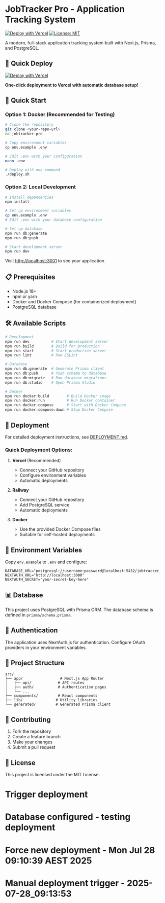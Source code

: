 # JobTracker Pro - Application Tracking System

[![Deploy with Vercel](https://vercel.com/button)](https://vercel.com/new/clone?repository-url=https://github.com/YOUR_USERNAME/jobtracker-pro)
[![License: MIT](https://img.shields.io/badge/License-MIT-yellow.svg)](https://opensource.org/licenses/MIT)

A modern, full-stack application tracking system built with Next.js, Prisma, and PostgreSQL.

## 🚀 Quick Deploy

[![Deploy with Vercel](https://vercel.com/button)](https://vercel.com/new/clone?repository-url=https://github.com/YOUR_USERNAME/jobtracker-pro)

**One-click deployment to Vercel with automatic database setup!**

## 🚀 Quick Start

### Option 1: Docker (Recommended for Testing)

```bash
# Clone the repository
git clone <your-repo-url>
cd jobtracker-pro

# Copy environment variables
cp env.example .env

# Edit .env with your configuration
nano .env

# Deploy with one command
./deploy.sh
```

### Option 2: Local Development

```bash
# Install dependencies
npm install

# Set up environment variables
cp env.example .env
# Edit .env with your database configuration

# Set up database
npm run db:generate
npm run db:push

# Start development server
npm run dev
```

Visit [http://localhost:3001](http://localhost:3001) to see your application.

## 📋 Prerequisites

- Node.js 18+
- npm or yarn
- Docker and Docker Compose (for containerized deployment)
- PostgreSQL database

## 🛠️ Available Scripts

```bash
# Development
npm run dev          # Start development server
npm run build        # Build for production
npm run start        # Start production server
npm run lint         # Run ESLint

# Database
npm run db:generate  # Generate Prisma client
npm run db:push      # Push schema to database
npm run db:migrate   # Run database migrations
npm run db:studio    # Open Prisma Studio

# Docker
npm run docker:build        # Build Docker image
npm run docker:run          # Run Docker container
npm run docker:compose      # Start with Docker Compose
npm run docker:compose:down # Stop Docker Compose
```

## 🚀 Deployment

For detailed deployment instructions, see [DEPLOYMENT.md](./DEPLOYMENT.md).

### Quick Deployment Options:

1. **Vercel** (Recommended)
   - Connect your GitHub repository
   - Configure environment variables
   - Automatic deployments

2. **Railway**
   - Connect your GitHub repository
   - Add PostgreSQL service
   - Automatic deployments

3. **Docker**
   - Use the provided Docker Compose files
   - Suitable for self-hosted deployments

## 🔧 Environment Variables

Copy `env.example` to `.env` and configure:

```env
DATABASE_URL="postgresql://username:password@localhost:5432/jobtracker_pro"
NEXTAUTH_URL="http://localhost:3000"
NEXTAUTH_SECRET="your-secret-key-here"
```

## 📊 Database

This project uses PostgreSQL with Prisma ORM. The database schema is defined in `prisma/schema.prisma`.

## 🔐 Authentication

The application uses NextAuth.js for authentication. Configure OAuth providers in your environment variables.

## 📁 Project Structure

```
src/
├── app/                 # Next.js App Router
│   ├── api/            # API routes
│   ├── auth/           # Authentication pages
│   └── ...
├── components/         # React components
├── lib/               # Utility libraries
└── generated/         # Generated Prisma client
```

## 🤝 Contributing

1. Fork the repository
2. Create a feature branch
3. Make your changes
4. Submit a pull request

## 📄 License

This project is licensed under the MIT License.
# Trigger deployment
# Database configured - testing deployment
# Force new deployment - Mon Jul 28 09:10:39 AEST 2025
# Manual deployment trigger - 2025-07-28_09:13:53
